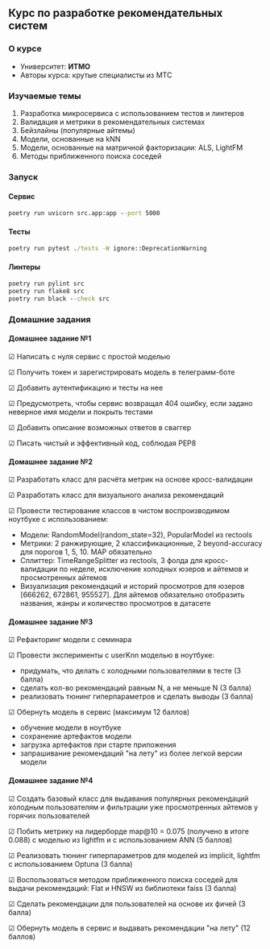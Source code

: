 ## Курс по разработке рекомендательных систем

### О курсе
- Университет: __ИТМО__
- Авторы курса: крутые специалисты из МТС

### Изучаемые темы
1. Разработка микросервиса с использованием тестов и линтеров
2. Валидация и метрики в рекомендательных системах
3. Бейзлайны (популярные айтемы)
4. Модели, основанные на kNN
5. Модели, основанные на матричной факторизации: ALS, LightFM
6. Методы приближенного поиска соседей

### Запуск
#### Сервис
```cmd
poetry run uvicorn src.app:app --port 5000
```
#### Тесты
```cmd
poetry run pytest ./tests -W ignore::DeprecationWarning
```
#### Линтеры
```cmd
poetry run pylint src
poetry run flake8 src
poetry run black --check src
```

### Домашние задания
#### Домашнее задание №1
&#9745; Написать с нуля сервис с простой моделью

&#9745; Получить токен и зарегистрировать модель в телеграмм-боте

&#9745; Добавить аутентификацию и тесты на нее

&#9745; Предусмотреть, чтобы сервис возвращал 404 ошибку, если задано неверное имя модели и покрыть тестами

&#9745; Добавить описание возможных ответов в сваггер

&#9745; Писать чистый и эффективный код, соблюдая PEP8

#### Домашнее задание №2
&#9745; Разработать класс для расчёта метрик на основе кросс-валидации

&#9745; Разработать класс для визуального анализа рекомендаций

&#9745; Провести тестирование классов в чистом воспроизводимом ноутбуке с использованием:

- Модели: RandomModel(random_state=32), PopularModel из rectools
- Метрики: 2 ранжирующие, 2 классификационные, 2 beyond-accuracy для порогов 1, 5, 10. MAP обязательно
- Сплиттер: TimeRangeSplitter из rectools, 3 фолда для кросс-валидации по неделе, исключение холодных юзеров и айтемов и просмотренных айтемов
- Визуализация рекомендаций и историй просмотров для юзеров [666262, 672861, 955527]. Для айтемов обязательно отобразить названия, жанры и количество просмотров в датасете

#### Домашнее задание №3
&#9745; Рефакторинг модели с семинара

&#9745; Провести эксперименты с userKnn моделью в ноутбуке:
- придумать, что делать с холодными пользователями в тесте (3 балла)
- сделать кол-во рекомендаций равным N, а не меньше N (3 балла)
- реализовать тюнинг гиперпараметров и сделать выводы (3 балла)

&#9745; Обернуть модель в сервис (максимум 12 баллов)
- обучение модели в ноутбуке
- сохранение артефактов модели
- загрузка артефактов при старте приложения
- запрашивание рекомендаций "на лету" из более легкой версии модели

#### Домашнее задание №4
&#9745; Создать базовый класс для выдавания популярных рекомендаций холодным пользователям и фильтрации уже просмотренных айтемов у горячих пользователей

&#9745; Побить метрику на лидерборде map@10 = 0.075 (получено в итоге 0.088) с моделью из lightfm и с использованием ANN (5 баллов)

&#9745; Реализовать тюнинг гиперпараметров для моделей из implicit, lightfm с использованием Optuna (3 балла)

&#9745; Воспользоваться методом приближенного поиска соседей для выдачи рекомендаций: Flat и HNSW из библиотеки faiss (3 балла)

&#9745; Сделать рекомендации для пользователей на основе их фичей (3 балла)

&#9745; Обернуть модель в сервис и выдавать рекомендации "на лету" (12 баллов)
